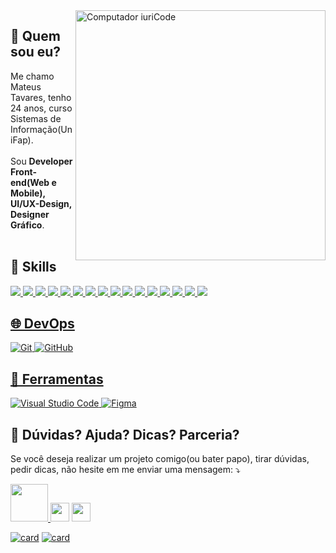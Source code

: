 <a href="#">
<img src="https://raw.githubusercontent.com/MicaelliMedeiros/micaellimedeiros/master/image/computer-illustration.png" min-width="400px" max-width="400px" width="400px" align="right" alt="Computador iuriCode"></a>

<p align="left"> 
  
  ## 💬 Quem sou eu?<br>
  Me chamo Mateus Tavares, tenho 24 anos, curso Sistemas de Informação(UniFap).<br><br>
  Sou <strong>Developer Front-end(Web e Mobile), UI/UX-Design, Designer Gráfico</strong>.<br><br>
</p>

<p align="left">
  
  ## 🚀 Skills 
  <a href="#">

  <img src="https://img.shields.io/badge/JavaScript-323330?style=for-the-badge&logo=javascript&logoColor=F7DF1E" />
  <img src="https://img.shields.io/badge/TypeScript-007ACC?style=for-the-badge&logo=typescript&logoColor=white" />
  <img src="https://img.shields.io/badge/Node.js-43853D?style=for-the-badge&logo=node.js&logoColor=white" />
  <img src="https://img.shields.io/badge/Next-black?style=for-the-badge&logo=next.js&logoColor=white" />
  <img src="https://img.shields.io/badge/React-20232A?style=for-the-badge&logo=react&logoColor=61DAFB" />
  <img src="https://img.shields.io/badge/React_Native-20232A?style=for-the-badge&logo=react&logoColor=61DAFB" />
  <img src="https://img.shields.io/badge/Vue.js-35495E?style=for-the-badge&logo=vue.js&logoColor=4FC08D" />
  <img src="https://img.shields.io/badge/AngularJS-E23237?style=for-the-badge&logo=angularjs&logoColor=white" />
  <img src="https://img.shields.io/badge/Tailwind_CSS-38B2AC?style=for-the-badge&logo=tailwind-css&logoColor=white" />
  <img src="https://img.shields.io/badge/Chakra.Ui-38B2AD?style=for-the-badge&logo=chakraui&logoColor=white" />
  <img src="https://img.shields.io/badge/Bootstrap-563D7C?style=for-the-badge&logo=bootstrap&logoColor=white" />
  <img src="https://img.shields.io/badge/styled--components-DB7093?style=for-the-badge&logo=styled-components&logoColor=white" />
  <img src="https://img.shields.io/badge/Material--UI-0081CB?style=for-the-badge&logo=material-ui&logoColor=white" />
  <img src="https://img.shields.io/badge/Redux-593D88?style=for-the-badge&logo=redux&logoColor=white" />
  <img src="https://img.shields.io/badge/Netlify-00C7B7?style=for-the-badge&logo=netlify&logoColor=white" />
  <img src="https://img.shields.io/badge/vercel-%23000000.svg?style=for-the-badge&logo=vercel&logoColor=white" />
  
</a>
</p>

<a href="#">
<p align="left">
  
  ## 🌐 DevOps
  
  ![Git](https://img.shields.io/badge/-Git-333333?style=flat&logo=git)
  ![GitHub](https://img.shields.io/badge/-GitHub-333333?style=flat&logo=github)
  
  
</p></a>

<a href="#">
<p align="left">
  
  ## 💼 Ferramentas 
  
  ![Visual Studio Code](https://img.shields.io/badge/-Visual%20Studio%20Code-333333?style=flat&logo=visual-studio-code&logoColor=007ACC)
  ![Figma](https://img.shields.io/badge/-Figma-333333?style=flat&logo=figma&logoColor=007ACC)
</p>
</a>

<p align="left">
  
  ## 💌 Dúvidas? Ajuda? Dicas? Parceria?
  Se você deseja realizar um projeto comigo(ou bater papo), tirar dúvidas, pedir dicas, não hesite em me enviar uma mensagem: ⤵️
</p>

<p align="left">
  <a href="https://discord.gg/3FGaCeZ">
  <img src="https://camo.githubusercontent.com/5b475732a4ed305b1041d81185353428fb9860f5e5a5fe3249ee547e3b5aa69b/68747470733a2f2f63646e2e7261776769742e636f6d2f4e4e54696e2f646973636f72642d6c6f676f2f66343333333334342f7372632f6173736574732f616e696d61746564646973636f72642e737667" alt="" data-canonical-src="https://cdn.rawgit.com/NNTin/discord-logo/f4333344/src/assets/animateddiscord.svg" style="width="50" height="60">
  </a>
  
  <a href="https://www.linkedin.com/in/mateus-tavares-2382911a0/" alt="Linkedin">
  <img src="https://img.shields.io/badge/-Linkedin-0e76a8?style=flat-square&logo=Linkedin&logoColor=white&link=LINK-DO-SEU-LINKEDIN" style="width="30" height="30" /></a>

  <a href="https://www.instagram.com/m_tavares87/" alt="Instagram">
  <img src="https://img.shields.io/badge/-Instagram-DF0174?style=flat-square&labelColor=DF0174&logo=instagram&logoColor=white&link=LINK-DO-SEU-INSTAGRAM" style="width="30" height="30"/></a>
</p>  


<p align="left">
  

  [![card](https://github-readme-stats.vercel.app/api?username=Mateus8741&theme=merko)](https://github.com/Mateus8741/)
  [![card](https://github-readme-stats.vercel.app/api/top-langs/?username=Mateus8741&hide=html&layout=compact&theme=merko)](https://github.com/Mateus8741/)
</p>
